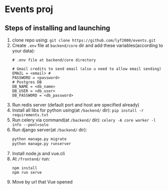 # Events proj

## Steps of installing and launching

1. clone repo using:
    `git clone https://github.com/lyf2000/events.git`
1. Create `.env` file at `backend/core` dir and add these variables(according to your data):
    ```
    # .env file at backend/core directory
    
    # Gmail credits to send email (also u need to allow email sending)
    EMAIL = <email> # 
    PASSWORD = <password>
    # Postgres DB
    DB_NAME = <db_name>
    DB_USER = <db_user>
    DB_PASSWORD = <db_password>
    ``` 
1. Run redis server (default port and host are specified already)
1. Install all libs for python using(at `/backend/` dir):
    `pip install -r requirements.txt`
1. Run celery via command(at `/backend/` dir):
    `celery -A core worker -l info --pool=solo`
1. Run django server(at `/backend/` dir):
   ```python
   python manage.py migrate
   python manage.py runserver
   ```
1. Install node.js and vue.cli
1. At `/frontend/` run:
   ```
   npm install
   npm run serve
   ```
1. Move by url that Vue opened